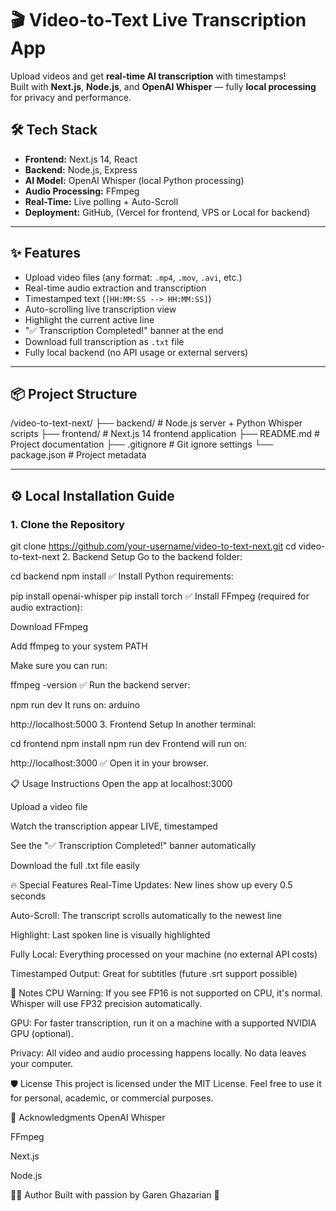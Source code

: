 
# 🎬 Video-to-Text Live Transcription App

Upload videos and get **real-time AI transcription** with timestamps!  
Built with **Next.js**, **Node.js**, and **OpenAI Whisper** — fully **local processing** for privacy and performance.

## 🛠 Tech Stack

- **Frontend:** Next.js 14, React
- **Backend:** Node.js, Express
- **AI Model:** OpenAI Whisper (local Python processing)
- **Audio Processing:** FFmpeg
- **Real-Time:** Live polling + Auto-Scroll
- **Deployment:** GitHub, (Vercel for frontend, VPS or Local for backend)

---

## ✨ Features

- Upload video files (any format: `.mp4`, `.mov`, `.avi`, etc.)
- Real-time audio extraction and transcription
- Timestamped text (`[HH:MM:SS --> HH:MM:SS]`)
- Auto-scrolling live transcription view
- Highlight the current active line
- "✅ Transcription Completed!" banner at the end
- Download full transcription as `.txt` file
- Fully local backend (no API usage or external servers)

---

## 📦 Project Structure

/video-to-text-next/ ├── backend/ # Node.js server + Python Whisper scripts ├── frontend/ # Next.js 14 frontend application ├── README.md # Project documentation ├── .gitignore # Git ignore settings └── package.json # Project metadata

---

## ⚙️ Local Installation Guide

### 1. Clone the Repository


git clone https://github.com/your-username/video-to-text-next.git
cd video-to-text-next
2. Backend Setup
Go to the backend folder:

cd backend
npm install
✅ Install Python requirements:

pip install openai-whisper
pip install torch
✅ Install FFmpeg (required for audio extraction):

Download FFmpeg

Add ffmpeg to your system PATH

Make sure you can run:

ffmpeg -version
✅ Run the backend server:

npm run dev
It runs on:
arduino

http://localhost:5000
3. Frontend Setup
In another terminal:


cd frontend
npm install
npm run dev
Frontend will run on:


http://localhost:3000
✅ Open it in your browser.

📋 Usage Instructions
Open the app at localhost:3000

Upload a video file

Watch the transcription appear LIVE, timestamped

See the "✅ Transcription Completed!" banner automatically

Download the full .txt file easily

🔥 Special Features
Real-Time Updates: New lines show up every 0.5 seconds

Auto-Scroll: The transcript scrolls automatically to the newest line

Highlight: Last spoken line is visually highlighted

Fully Local: Everything processed on your machine (no external API costs)

Timestamped Output: Great for subtitles (future .srt support possible)

🧠 Notes
CPU Warning: If you see FP16 is not supported on CPU, it's normal. Whisper will use FP32 precision automatically.

GPU: For faster transcription, run it on a machine with a supported NVIDIA GPU (optional).

Privacy: All video and audio processing happens locally. No data leaves your computer.

🛡 License
This project is licensed under the MIT License.
Feel free to use it for personal, academic, or commercial purposes.

🙌 Acknowledgments
OpenAI Whisper

FFmpeg

Next.js

Node.js

👨‍💻 Author
Built with passion by Garen Ghazarian 🚀

